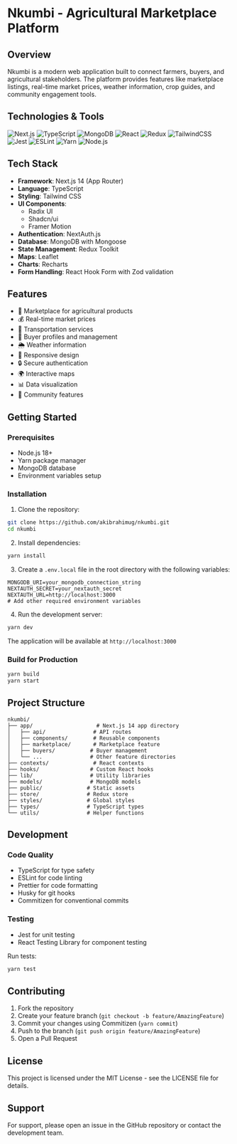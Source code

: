 # Nkumbi - Agricultural Marketplace Platform

## Overview

Nkumbi is a modern web application built to connect farmers, buyers, and agricultural stakeholders. The platform provides features like marketplace listings, real-time market prices, weather information, crop guides, and community engagement tools.

## Technologies & Tools

![Next.js](https://img.shields.io/badge/Next.js-14-black?style=for-the-badge&logo=next.js&logoColor=white)
![TypeScript](https://img.shields.io/badge/TypeScript-007ACC?style=for-the-badge&logo=typescript&logoColor=white)
![MongoDB](https://img.shields.io/badge/MongoDB-4EA94B?style=for-the-badge&logo=mongodb&logoColor=white)
![React](https://img.shields.io/badge/React-20232A?style=for-the-badge&logo=react&logoColor=61DAFB)
![Redux](https://img.shields.io/badge/Redux-593D88?style=for-the-badge&logo=redux&logoColor=white)
![TailwindCSS](https://img.shields.io/badge/Tailwind_CSS-38B2AC?style=for-the-badge&logo=tailwind-css&logoColor=white)
![Jest](https://img.shields.io/badge/Jest-C21325?style=for-the-badge&logo=jest&logoColor=white)
![ESLint](https://img.shields.io/badge/ESLint-4B3263?style=for-the-badge&logo=eslint&logoColor=white)
![Yarn](https://img.shields.io/badge/Yarn-2C8EBB?style=for-the-badge&logo=yarn&logoColor=white)
![Node.js](https://img.shields.io/badge/Node.js-339933?style=for-the-badge&logo=nodedotjs&logoColor=white)

## Tech Stack

- **Framework**: Next.js 14 (App Router)
- **Language**: TypeScript
- **Styling**: Tailwind CSS
- **UI Components**:
  - Radix UI
  - Shadcn/ui
  - Framer Motion
- **Authentication**: NextAuth.js
- **Database**: MongoDB with Mongoose
- **State Management**: Redux Toolkit
- **Maps**: Leaflet
- **Charts**: Recharts
- **Form Handling**: React Hook Form with Zod validation

## Features

- 🌾 Marketplace for agricultural products
- 💰 Real-time market prices
- 🚛 Transportation services
- 👥 Buyer profiles and management
- 🌦️ Weather information
- 📱 Responsive design
- 🔒 Secure authentication
- 🌍 Interactive maps
- 📊 Data visualization
- 💬 Community features

## Getting Started

### Prerequisites

- Node.js 18+
- Yarn package manager
- MongoDB database
- Environment variables setup

### Installation

1. Clone the repository:

```bash
git clone https://github.com/akibrahimug/nkumbi.git
cd nkumbi
```

2. Install dependencies:

```bash
yarn install
```

3. Create a `.env.local` file in the root directory with the following variables:

```env
MONGODB_URI=your_mongodb_connection_string
NEXTAUTH_SECRET=your_nextauth_secret
NEXTAUTH_URL=http://localhost:3000
# Add other required environment variables
```

4. Run the development server:

```bash
yarn dev
```

The application will be available at `http://localhost:3000`

### Build for Production

```bash
yarn build
yarn start
```

## Project Structure

```
nkumbi/
├── app/                    # Next.js 14 app directory
│   ├── api/               # API routes
│   ├── components/        # Reusable components
│   ├── marketplace/       # Marketplace feature
│   ├── buyers/           # Buyer management
│   └── ...               # Other feature directories
├── contexts/              # React contexts
├── hooks/                # Custom React hooks
├── lib/                  # Utility libraries
├── models/               # MongoDB models
├── public/              # Static assets
├── store/               # Redux store
├── styles/              # Global styles
├── types/               # TypeScript types
└── utils/               # Helper functions
```

## Development

### Code Quality

- TypeScript for type safety
- ESLint for code linting
- Prettier for code formatting
- Husky for git hooks
- Commitizen for conventional commits

### Testing

- Jest for unit testing
- React Testing Library for component testing

Run tests:

```bash
yarn test
```

## Contributing

1. Fork the repository
2. Create your feature branch (`git checkout -b feature/AmazingFeature`)
3. Commit your changes using Commitizen (`yarn commit`)
4. Push to the branch (`git push origin feature/AmazingFeature`)
5. Open a Pull Request

## License

This project is licensed under the MIT License - see the LICENSE file for details.

## Support

For support, please open an issue in the GitHub repository or contact the development team.
